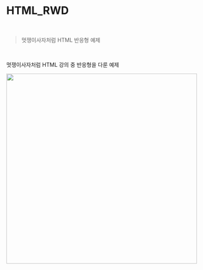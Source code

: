 # HTML_RWD

<br>

> 멋쟁이사자처럼 HTML 반응형 예제

<br>

멋쟁이사자처럼 HTML 강의 중 반응형을 다룬 예제

<img src="./images/html_rwd.gif" style="width:500px">
